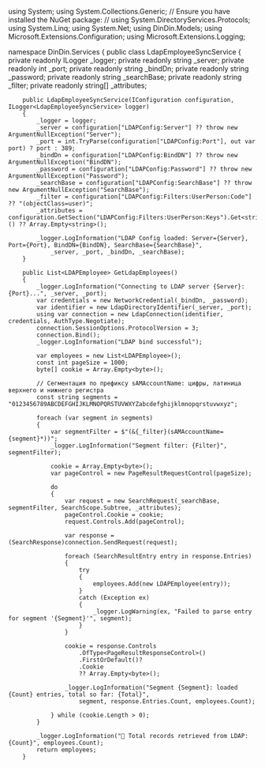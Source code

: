 using System;
using System.Collections.Generic;
// Ensure you have installed the NuGet package:
// <PackageReference Include="System.DirectoryServices.Protocols" Version="8.0.0" />
using System.DirectoryServices.Protocols;
using System.Linq;
using System.Net;
using DinDin.Models;
using Microsoft.Extensions.Configuration;
using Microsoft.Extensions.Logging;

namespace DinDin.Services
{
    public class LdapEmployeeSyncService
    {
        private readonly ILogger<LdapEmployeeSyncService> _logger;
        private readonly string _server;
        private readonly int _port;
        private readonly string _bindDn;
        private readonly string _password;
        private readonly string _searchBase;
        private readonly string _filter;
        private readonly string[] _attributes;

        public LdapEmployeeSyncService(IConfiguration configuration, ILogger<LdapEmployeeSyncService> logger)
        {
            _logger = logger;
            _server = configuration["LDAPConfig:Server"] ?? throw new ArgumentNullException("Server");
            _port = int.TryParse(configuration["LDAPConfig:Port"], out var port) ? port : 389;
            _bindDn = configuration["LDAPConfig:BindDN"] ?? throw new ArgumentNullException("BindDN");
            _password = configuration["LDAPConfig:Password"] ?? throw new ArgumentNullException("Password");
            _searchBase = configuration["LDAPConfig:SearchBase"] ?? throw new ArgumentNullException("SearchBase");
            _filter = configuration["LDAPConfig:Filters:UserPerson:Code"] ?? "(objectClass=user)";
            _attributes = configuration.GetSection("LDAPConfig:Filters:UserPerson:Keys").Get<string[]>() ?? Array.Empty<string>();

            _logger.LogInformation("LDAP Config loaded: Server={Server}, Port={Port}, BindDN={BindDN}, SearchBase={SearchBase}",
                _server, _port, _bindDn, _searchBase);
        }

        public List<LDAPEmployee> GetLdapEmployees()
        {
            _logger.LogInformation("Connecting to LDAP server {Server}:{Port}...", _server, _port);
            var credentials = new NetworkCredential(_bindDn, _password);
            var identifier = new LdapDirectoryIdentifier(_server, _port);
            using var connection = new LdapConnection(identifier, credentials, AuthType.Negotiate);
            connection.SessionOptions.ProtocolVersion = 3;
            connection.Bind();
            _logger.LogInformation("LDAP bind successful");

            var employees = new List<LDAPEmployee>();
            const int pageSize = 1000;
            byte[] cookie = Array.Empty<byte>();

            // Сегментация по префиксу sAMAccountName: цифры, латиница верхнего и нижнего регистра
            const string segments = "0123456789ABCDEFGHIJKLMNOPQRSTUVWXYZabcdefghijklmnopqrstuvwxyz";

            foreach (var segment in segments)
            {
                var segmentFilter = $"(&{_filter}(sAMAccountName={segment}*))";
                _logger.LogInformation("Segment filter: {Filter}", segmentFilter);

                cookie = Array.Empty<byte>();
                var pageControl = new PageResultRequestControl(pageSize);

                do
                {
                    var request = new SearchRequest(_searchBase, segmentFilter, SearchScope.Subtree, _attributes);
                    pageControl.Cookie = cookie;
                    request.Controls.Add(pageControl);

                    var response = (SearchResponse)connection.SendRequest(request);

                    foreach (SearchResultEntry entry in response.Entries)
                    {
                        try
                        {
                            employees.Add(new LDAPEmployee(entry));
                        }
                        catch (Exception ex)
                        {
                            _logger.LogWarning(ex, "Failed to parse entry for segment '{Segment}'", segment);
                        }
                    }

                    cookie = response.Controls
                        .OfType<PageResultResponseControl>()
                        .FirstOrDefault()?
                        .Cookie
                        ?? Array.Empty<byte>();

                    _logger.LogInformation("Segment {Segment}: loaded {Count} entries, total so far: {Total}",
                        segment, response.Entries.Count, employees.Count);

                } while (cookie.Length > 0);
            }

            _logger.LogInformation("🎯 Total records retrieved from LDAP: {Count}", employees.Count);
            return employees;
        }
